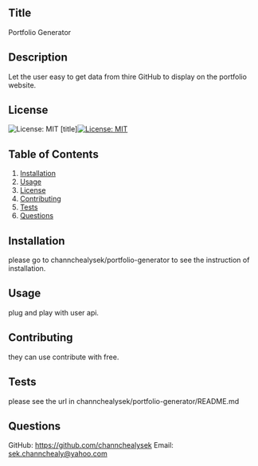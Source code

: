 
  ## Title
  Portfolio Generator

  ## Description 
  Let the user easy to get data from thire GitHub to display on the portfolio website.

  ## License 
  
   ![License: MIT](https://img.shields.io/badge/License-MIT-yellow.svg)
   [title][![License: MIT](https://img.shields.io/badge/License-MIT-yellow.svg)](https://opensource.org/licenses/MIT)
  
  ## Table of Contents
  1. [Installation](#Installation)
  2. [Usage](#Usage)
  3. [License](#License)
  4. [Contributing](#Contributing)
  5. [Tests](#Tests)
  6. [Questions](#Questions)
  
  ## Installation
  please go to channchealysek/portfolio-generator to see the instruction of installation.

  ## Usage
  plug and play with user api.

  ## Contributing
  they can use contribute with free.

  ## Tests
  please see the url in channchealysek/portfolio-generator/README.md

  ## Questions
  GitHub: https://github.com/channchealysek
  Email: sek.channchealy@yahoo.com
  
